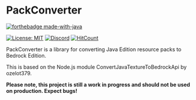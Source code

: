 # PackConverter

[![forthebadge made-with-java](https://forthebadge.com/images/badges/made-with-java.svg)](https://java.com/)

[![License: MIT](https://img.shields.io/badge/license-MIT-blue.svg)](LICENSE)
[![Discord](https://img.shields.io/discord/613163671870242838.svg?color=%237289da&label=discord)](http://discord.geysermc.org/)
[![HitCount](http://hits.dwyl.com/GeyserMC/PackConverter.svg)](http://hits.dwyl.com/GeyserMC/PackConverter)

PackConverter is a library for converting Java Edition resource packs to Bedrock Edition.

This is based on the Node.js module ConvertJavaTextureToBedrockApi by ozelot379. 

**Please note, this project is still a work in progress and should not be used on production. Expect bugs!**
